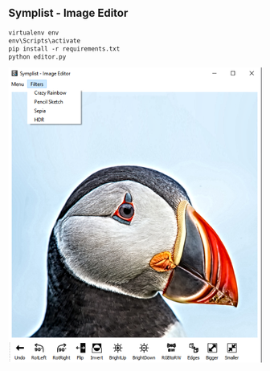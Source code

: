 ## Symplist - Image Editor

```
virtualenv env
env\Scripts\activate
pip install -r requirements.txt
python editor.py
```


![plot](./screenshots/filterHDR.png)
